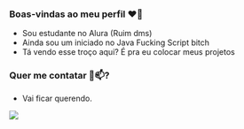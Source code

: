 ### Boas-vindas ao meu perfil ❤️🖕

- Sou estudante no Alura (Ruim dms)
- Ainda sou um iniciado no Java Fucking Script bitch
- Tá vendo esse troço aqui? É pra eu colocar meus projetos

 ### Quer me contatar 📧📫?

- Vai ficar querendo.

![](blob:https://web.whatsapp.com/c831f0c0-3534-400d-9028-77f71ce0c5ff)

